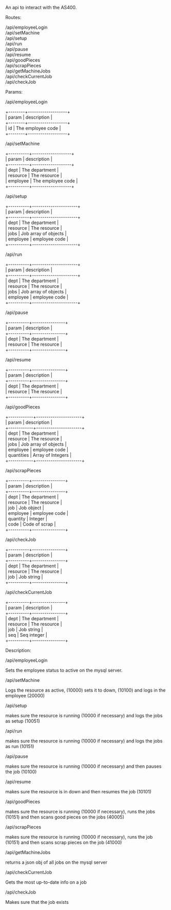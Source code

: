 An api to interact with the AS400.  
    
Routes:  

/api/employeeLogin  
/api/setMachine  
/api/setup  
/api/run  
/api/pause  
/api/resume  
/api/goodPieces  
/api/scrapPieces  
/api/getMachineJobs  
/api/checkCurrentJob  
/api/checkJob  

Params:  

/api/employeeLogin  

+--------+-------------------+  
| param  | description       |  
+--------+-------------------+  
| id     | The employee code |  
+--------+-------------------+  

/api/setMachine  

+----------+-------------------+  
| param    | description       |  
+----------+-------------------+  
| dept     | The department    |  
| resource | The resource      |  
| employee | The employee code |  
+----------+-------------------+  

/api/setup  

+----------+----------------------+  
| param    | description          |  
+----------+----------------------+  
| dept     | The department       |  
| resource | The resource         |  
| jobs     | Job array of objects |  
| employee | employee code        |  
+----------+----------------------+  

/api/run  

+----------+----------------------+  
| param    | description          |  
+----------+----------------------+  
| dept     | The department       |  
| resource | The resource         |  
| jobs     | Job array of objects |  
| employee | employee code        |  
+----------+----------------------+  

/api/pause  

+----------+----------------+  
| param    | description    |  
+----------+----------------+  
| dept     | The department |  
| resource | The resource   |  
+----------+----------------+  

/api/resume  

+----------+----------------+  
| param    | description    |  
+----------+----------------+  
| dept     | The department |  
| resource | The resource   |  
+----------+----------------+  

/api/goodPieces  

+------------+----------------------+  
| param      | description          |  
+------------+----------------------+  
| dept       | The department       |  
| resource   | The resource         |  
| jobs       | Job array of objects |  
| employee   | employee code        |  
| quantities | Array of Integers    |  
+------------+----------------------+  

/api/scrapPieces  

+----------+----------------+  
| param    | description    |  
+----------+----------------+  
| dept     | The department |  
| resource | The resource   |  
| job      | Job object     |  
| employee | employee code  |  
| quantity | Integer        |  
| code     | Code of scrap  |  
+----------+----------------+  

/api/checkJob  

+----------+----------------+  
| param    | description    |  
+----------+----------------+  
| dept     | The department |  
| resource | The resource   |  
| job      | Job string     |  
+----------+----------------+  

/api/checkCurrentJob  

+----------+----------------+  
| param    | description    |  
+----------+----------------+  
| dept     | The department |  
| resource | The resource   |  
| job      | Job string     |  
| seq      | Seq integer    |  
+----------+----------------+  


Description:

/api/employeeLogin  

Sets the employee status to active on the mysql server.

/api/setMachine

Logs the resource as active, (10000) sets it to down, (10100) and logs in the employee (20000)

/api/setup  

makes sure the resource is running (10000 if necessary) and logs the jobs as setup (10051)

/api/run  

makes sure the resource is running (10000 if necessary) and logs the jobs as run (10151)

/api/pause  

makes sure the resource is running (10000 if necessary) and then pauses the job (10100)

/api/resume  

makes sure the resource is in down and then resumes the job (10101)

/api/goodPieces  

makes sure the resource is running (10000 if necessary), runs the jobs (10151) and then scans good pieces on the jobs (40005)

/api/scrapPieces  

makes sure the resource is running (10000 if necessary), runs the job (10151) and then scans scrap pieces on the job (41000)

/api/getMachineJobs  

returns a json obj of all jobs on the mysql server

/api/checkCurrentJob  

Gets the most up-to-date info on a job

/api/checkJob  

Makes sure that the job exists

